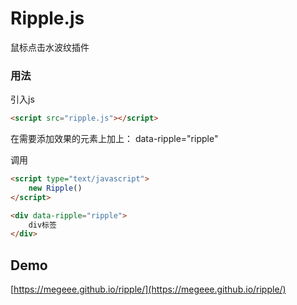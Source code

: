 # Ripple.js
鼠标点击水波纹插件

### 用法
引入js

```html
<script src="ripple.js"></script>
```
在需要添加效果的元素上加上： data-ripple="ripple"

调用
```html
<script type="text/javascript">
    new Ripple()
</script>
```

```html
<div data-ripple="ripple">
    div标签
</div>
```

## Demo

[https://megeee.github.io/ripple/](https://megeee.github.io/ripple/)